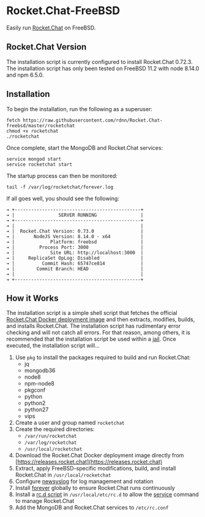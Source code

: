 # Rocket.Chat-FreeBSD
Easily run [Rocket.Chat](https://github.com/RocketChat/Rocket.Chat) on FreeBSD.

## Rocket.Chat Version
The installation script is currently configured to install Rocket.Chat 0.72.3. The installation script has only been tested on FreeBSD 11.2 with node 8.14.0 and npm 6.5.0.

## Installation
To begin the installation, run the following as a superuser:
```
fetch https://raw.githubusercontent.com/rdnn/Rocket.Chat-freebsd/master/rocketchat
chmod +x rocketchat
./rocketchat
```

Once complete, start the MongoDB and Rocket.Chat services:
```
service mongod start
service rocketchat start
```

The startup process can then be monitored:
```
tail -f /var/log/rocketchat/forever.log
```

If all goes well, you should see the following:
```
➔ +----------------------------------------------+
➔ |                SERVER RUNNING                |
➔ +----------------------------------------------+
➔ |                                              |
➔ |  Rocket.Chat Version: 0.73.0                 |
➔ |       NodeJS Version: 8.14.0 - x64           |
➔ |             Platform: freebsd                |
➔ |         Process Port: 3000                   |
➔ |             Site URL: http://localhost:3000  |
➔ |     ReplicaSet OpLog: Disabled               |
➔ |          Commit Hash: 65747ce814             |
➔ |        Commit Branch: HEAD                   |
➔ |                                              |
➔ +----------------------------------------------+
```

## How it Works
The installation script is a simple shell script that fetches the official [Rocket.Chat Docker deployment image](https://hub.docker.com/r/rocketchat/rocket.chat) and then extracts, modifies, builds, and installs Rocket.Chat. The installation script has rudimentary error checking and will not catch all errors. For that reason, among others, it is recommended that the installation script be used within a [jail](https://www.freebsd.org/doc/handbook/jails.html). Once executed, the installation script will...

1. Use `pkg` to install the packages required to build and run Rocket.Chat:
   * jq
   * mongodb36
   * node8
   * npm-node8
   * pkgconf
   * python
   * python2
   * python27
   * vips
2. Create a user and group named `rocketchat`
3. Create the required directories:
   * `/var/run/rocketchat`
   * `/var/log/rocketchat`
   * `/usr/local/rocketchat`
4. Download the Rocket.Chat Docker deployment image directly from [https://releases.rocket.chat](https://releases.rocket.chat)
5. Extract, apply FreeBSD-specific modifications, build, and install Rocket.Chat in `/usr/local/rocketchat`
6. Configure [newsyslog](https://www.freebsd.org/cgi/man.cgi?newsyslog) for log management and rotation
7. Install [forever](https://www.npmjs.com/package/forever) globally to ensure Rocket.Chat runs continuously
8. Install a [rc.d script](https://raw.githubusercontent.com/rdnn/Rocket.Chat-freebsd/master/rocketchat.rc.d) in `/usr/local/etc/rc.d` to allow the [service](https://www.freebsd.org/cgi/man.cgi?service) command to manage Rocket.Chat
9. Add the MongoDB and Rocket.Chat services to `/etc/rc.conf`

